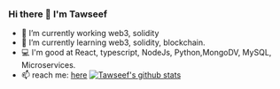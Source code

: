 ### Hi there 👋 I'm Tawseef

- 🔭 I’m currently working web3, solidity
- 🌱 I’m currently learning web3, solidity, blockchain.
- 💻 I'm good at React, typescript, NodeJs, Python,MongoDV, MySQL, Microservices.
- 📫 reach me: [here](https://twitter.com/NabiTowseef)
[![Tawseef's github stats](https://github-readme-stats.vercel.app/api?username=tawseefnabi)](https://github.com/anuraghazra/github-readme-stats)

